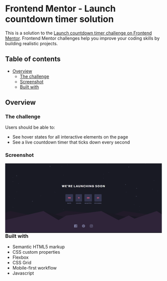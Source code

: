 # Frontend Mentor - Launch countdown timer solution

This is a solution to the [Launch countdown timer challenge on Frontend Mentor](https://www.frontendmentor.io/challenges/launch-countdown-timer-N0XkGfyz-). Frontend Mentor challenges help you improve your coding skills by building realistic projects. 

## Table of contents

- [Overview](#overview)
  - [The challenge](#the-challenge)
  - [Screenshot](#screenshot)
  - [Built with](#built-with)



## Overview

### The challenge

Users should be able to:

- See hover states for all interactive elements on the page
- See a live countdown timer that ticks down every second

### Screenshot

<img src="solution/landingpage.png"
     alt="Challenge solution"
     style="float: left; margin-right: 10px;" />


### Built with

- Semantic HTML5 markup
- CSS custom properties
- Flexbox
- CSS Grid
- Mobile-first workflow
- Javascript

